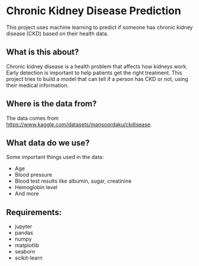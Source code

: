 # Chronic Kidney Disease Prediction

This project uses machine learning to predict if someone has chronic kidney disease (CKD) based on their health data.

## What is this about?

Chronic kidney disease is a health problem that affects how kidneys work. Early detection is important to help patients get the right treatment. This project tries to build a model that can tell if a person has CKD or not, using their medical information.

## Where is the data from?

The data comes from <https://www.kaggle.com/datasets/mansoordaku/ckdisease>.

## What data do we use?

Some important things used in the data:

- Age  
- Blood pressure  
- Blood test results like albumin, sugar, creatinine  
- Hemoglobin level  
- And more

## Requirements:  

- jupyter
- pandas
- numpy
- matplotlib
- seaborn
- scikit-learn
